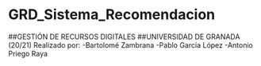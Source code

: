 # GRD_Sistema_Recomendacion
##GESTIÓN DE RECURSOS DIGITALES
##UNIVERSIDAD DE GRANADA  (20/21)
Realizado por:
-Bartolomé Zambrana
-Pablo García López
-Antonio Priego Raya
